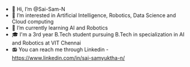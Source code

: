 - 👋 Hi, I’m @Sai-Sam-N
- 👀 I’m interested in Artificial Intelligence, Robotics, Data Science and Cloud computing
- 🌱 I’m currently learning AI and Robotics
- 🎓 I'm a 3rd year B.Tech student pursuing B.Tech in specialization in AI and Robotics at VIT Chennai
- 📻 You can reach me through Linkedin - https://www.linkedin.com/in/sai-samyuktha-n/ 
